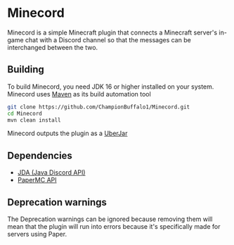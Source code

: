 
# Minecord

Minecord is a simple Minecraft plugin that connects a Minecraft server's in-game chat with a Discord channel so that the
messages can be interchanged between the two.

## Building

To build Minecord, you need JDK 16 or higher installed on your system.
<br />
Minecord uses [Maven](https://maven.apache.org/) as its build automation tool

```bash
git clone https://github.com/ChampionBuffalo1/Minecord.git
cd Minecord
mvn clean install
```

Minecord outputs the plugin as a [UberJar](https://imagej.net/develop/uber-jars)

## Dependencies

* [JDA (Java Discord API)](https://github.com/DV8FromTheWorld/JDA)
* [PaperMC API](https://jd.papermc.io/paper/1.19/)

## Deprecation warnings
The Deprecation warnings can be ignored because removing them will mean that the plugin will
run into errors because it's specifically made for servers using Paper.
